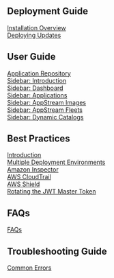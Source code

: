 ## Deployment Guide

[Installation Overview](/installationOverview.md)\
[Deploying Updates](/deployingUpdates.md)

## User Guide

[Application Repository](/applicationRepository.md)\
[Sidebar: Introduction](/sidebarIntroduction.md)\
[Sidebar: Dashboard](/sidebarDashboard.md)\
[Sidebar: Applications](/sidebarApplication.md)\
[Sidebar: AppStream Images](/sidebarAppStreamImages.md)\
[Sidebar: AppStream Fleets](/sidebarAppStreamFleets.md)\
[Sidebar: Dynamic Catalogs](/dynamicCatalogs.md)

## Best Practices

[Introduction](/introduction.md)\
[Multiple Deployment Environments](/multipleDeploymentEnvironments.md)\
[Amazon Inspector](/amazonInspector.md)\
[AWS CloudTrail](/awsCloudTrail.md)\
[AWS Shield](/awsShield.md)\
[Rotating the JWT Master Token](/rotatingToken.md)

## FAQs

[FAQs](/faqs.md)

## Troubleshooting Guide

[Common Errors](/commonErrors.md)
